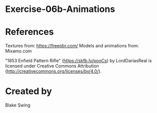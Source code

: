 # Exercise-06b-Animations

# References

Textures from: https://freepbr.com/
Models and animations from: Mixamo.com

"1853 Enfield Pattern Rifle" (https://skfb.ly/pooCs) by LordDariasReal is licensed under Creative Commons Attribution (http://creativecommons.org/licenses/by/4.0/).

# Created by 
Blake Swing

